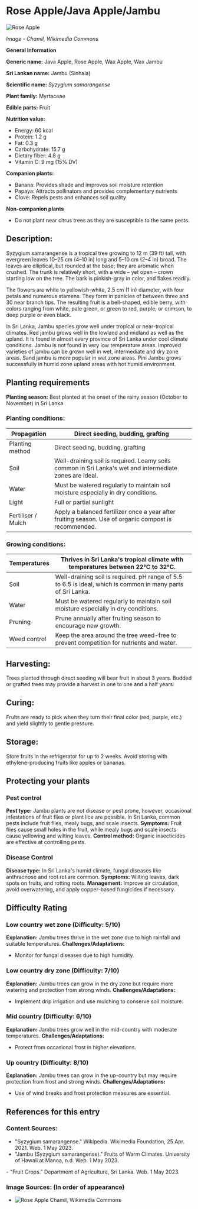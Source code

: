 # Rose Apple/Java Apple/Jambu

![Rose Apple](https://upload.wikimedia.org/wikipedia/commons/thumb/e/e7/Syzygium_samarangense_-_Kandy,_Sri_Lanka.jpg/1200px-Syzygium_samarangense_-_Kandy,_Sri_Lanka.jpg)

*Image - Chamil, Wikimedia Commons*

**General Information**

**Generic name:** Java Apple, Rose Apple, Wax Apple, Wax Jambu

**Sri Lankan name:** Jambu (Sinhala)

**Scientific name:** *Syzygium samarangense*

**Plant family:** <update>Myrtaceae</update>

**Edible parts:** Fruit

**Nutrition value:**
- Energy: 60 kcal
- Protein: 1.2 g
- Fat: 0.3 g
- Carbohydrate: 15.7 g
- Dietary fiber: 4.8 g
- Vitamin C: 9 mg (15% DV)

**Companion plants:**
<update>
- Banana: Provides shade and improves soil moisture retention
- Papaya: Attracts pollinators and provides complementary nutrients
- Clove: Repels pests and enhances soil quality
</update>

**Non-companion plants**
<update>
- Do not plant near citrus trees as they are susceptible to the same pests.
</update>

## Description:
Syzygium samarangense is a tropical tree growing to 12 m (39 ft) tall, with evergreen leaves 10–25 cm (4–10 in) long and 5–10 cm (2–4 in) broad. The leaves are elliptical, but rounded at the base; they are aromatic when crushed. The trunk is relatively short, with a wide – yet open – crown starting low on the tree. The bark is pinkish-gray in color, and flakes readily.

The flowers are white to yellowish-white, 2.5 cm (1 in) diameter, with four petals and numerous stamens. They form in panicles of between three and 30 near branch tips. The resulting fruit is a bell-shaped, edible berry, with colors ranging from white, pale green, or green to red, purple, or crimson, to deep purple or even black. 

In Sri Lanka, Jambu species grow well under tropical or near-tropical climates. Red jambu grows well in the lowland and midland as well as the upland. It is found in almost every province of Sri Lanka under cool climate conditions. Jambu is not found in very low temperature areas. Improved varieties of jambu can be grown well in wet, intermediate and dry zone areas. Sand jambu is more popular in wet zone areas. Pini Jambu grows successfully in humid zone upland areas with hot humid environment.

## Planting requirements
<update>**Planting season:** Best planted at the onset of the rainy season (October to November) in Sri Lanka</update>

### Planting conditions:
| **Propagation** | Direct seeding, budding, grafting |
|----|----|
| Planting method | Direct seeding, budding, grafting |
| Soil | Well-draining soil is required. <update>Loamy soils common in Sri Lanka's wet and intermediate zones are ideal.</update> |
| Water | Must be watered regularly to maintain soil moisture especially in dry conditions. |
| Light | Full or partial sunlight |
| Fertiliser / Mulch | Apply a balanced fertilizer once a year after fruiting season. <update>Use of organic compost is recommended.</update> |

### Growing conditions:

| **Temperatures** | <update>Thrives in Sri Lanka's tropical climate with temperatures between 22°C to 32°C.</update> |
|----|----|
| Soil | Well-draining soil is required. <update>pH range of 5.5 to 6.5 is ideal, which is common in many parts of Sri Lanka.</update> |
| Water | Must be watered regularly to maintain soil moisture especially in dry conditions. |
| Pruning | Prune annually after fruiting season to encourage new growth. |
| Weed control | Keep the area around the tree weed-free to prevent competition for nutrients and water. |

## Harvesting:
Trees planted through direct seeding will bear fruit in about 3 years. Budded or grafted trees may provide a harvest in one to one and a half years.

## Curing:
Fruits are ready to pick when they turn their final color (red, purple, etc.) and yield slightly to gentle pressure.

## Storage:
Store fruits in the refrigerator for up to 2 weeks. Avoid storing with ethylene-producing fruits like apples or bananas.

## Protecting your plants
### Pest control
**Pest type:** 
Jambu plants are not disease or pest prone, however, occasional infestations of fruit flies or plant lice are possible.
<update>In Sri Lanka, common pests include fruit flies, mealy bugs, and scale insects.</update>
**Symptoms:** Fruit flies cause small holes in the fruit, while mealy bugs and scale insects cause yellowing and wilting leaves.
**Control method:** 
Organic insecticides are effective at controlling pests. 


### Disease Control
**Disease type:** <update>In Sri Lanka's humid climate, fungal diseases like anthracnose and root rot are common.</update>
**Symptoms:** Wilting leaves, dark spots on fruits, and rotting roots.
**Management:** <update>Improve air circulation, avoid overwatering, and apply copper-based fungicides if necessary.</update>

## Difficulty Rating

### Low country wet zone (Difficulty: 5/10)
**Explanation:** <update>Jambu trees thrive in the wet zone due to high rainfall and suitable temperatures.</update>
**Challenges/Adaptations:**
- Monitor for fungal diseases due to high humidity.

### Low country dry zone (Difficulty: 7/10)
**Explanation:** Jambu trees can grow in the dry zone but require more watering and protection from strong winds.
**Challenges/Adaptations:**
- <update>Implement drip irrigation and use mulching to conserve soil moisture.</update>

### Mid country (Difficulty: 6/10)
**Explanation:** Jambu trees grow well in the mid-country with moderate temperatures.
**Challenges/Adaptations:**
- <update>Protect from occasional frost in higher elevations.</update>

### Up country (Difficulty: 8/10)
**Explanation:** Jambu trees can grow in the up-country but may require protection from frost and strong winds.
**Challenges/Adaptations:**
- <update>Use of wind breaks and frost protection measures are essential.</update>

## References for this entry
### Content Sources:
- "Syzygium samarangense." Wikipedia. Wikimedia Foundation, 25 Apr. 2021. Web. 1 May 2023.
- "Jambu (Syzygium samarangense)." Fruits of Warm Climates. University of Hawaii at Manoa, n.d. Web. 1 May 2023.
<update>
- "Fruit Crops." Department of Agriculture, Sri Lanka. Web. 1 May 2023.
</update>

### Image Sources: (In order of appearance)
- ![Rose Apple](https://upload.wikimedia.org/wikipedia/commons/thumb/e/e7/Syzygium_samarangense_-_Kandy,_Sri_Lanka.jpg/1200px-Syzygium_samarangense_-_Kandy,_Sri_Lanka.jpg) Chamil, Wikimedia Commons